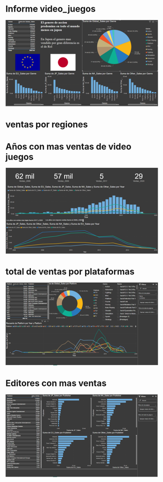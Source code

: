 # Informe video_juegos

![alt text](image.png)

# ventas por regiones

# Años con mas ventas de video juegos

![alt text](image-6.png)

# total de ventas por plataformas

![alt text](image-5.png)

# Editores con mas ventas

![alt text](image-4.png)